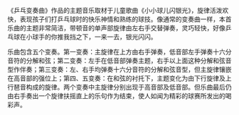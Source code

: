 

《乒乓变奏曲》作品的主题音乐取材于儿童歌曲《小小球儿闪银光》，旋律活泼欢快，表现孩子们打乒乓球时的快乐神情和熟练的球技。像通常的变奏曲一样，本首乐曲的主题非常简洁，带顿音的单声部旋律由左右手交替弹奏，灵巧轻快，好像乒乓球在小球手的你推我挡之下，一来一去，银光闪闪。

乐曲包含五个变奏。第一变奏：主旋律在上方由右手弹奏，低音部左手弹奏十六分音符的分解和弦；第二变奏：左手在低音部弹奏主题，右手以上面这种分解和弦音型作伴奏；第三变奏：左、右手均弹奏十六分音符的分解和弦音型，但主旋律镶嵌在高音部的强位上；第四、五变奏：在和弦的衬托下，主题变化为由下行旋律及上行琶音构成的旋律。两个变奏中主旋律分别出现于高音部及低音部。但乐曲最后仍由右手奏出一个旋律扶摇直上的乐句作为结束，使人如闻为精彩的球赛所发出的喝彩声。

